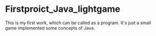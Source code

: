 # Firstproict_Java_lightgame
This is my first work, which can be called as a program. It's just a small game implemented some concepts of Java.
